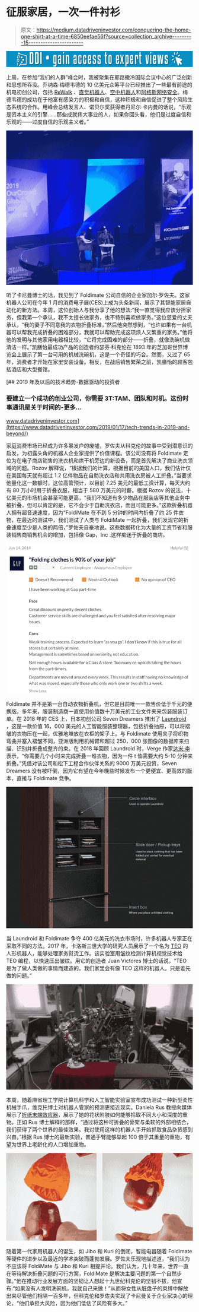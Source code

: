 # 征服家居，一次一件衬衫

> 原文：<https://medium.datadriveninvestor.com/conquering-the-home-one-shirt-at-a-time-6850eefae56f?source=collection_archive---------15----------------------->

[![](img/25c84122aed8052307adb39f67aa583b.png)](http://www.track.datadriveninvestor.com/1B9E)

上周，在参加“我们的人群”峰会时，我被聚集在耶路撒冷国际会议中心的广泛创新和思想所吞没。乔纳森·梅德韦德的 10 亿美元众筹平台已经推出了一些最有前途的机电初创公司，包括 [ReWalk](https://rewalk.com/) 、[直觉机器人](https://www.intuitionrobotics.com/)、[空中机器人](https://www.airoboticsdrones.com/)和[阿格斯网络安全](https://argus-sec.com/)。梅德韦德的成功在于他富有感染力的积极和自信，这种积极和自信促进了整个风险生态系统的合作。用峰会总结发言人、诺贝尔奖获得者丹尼尔·卡内曼的话说，“乐观是资本主义的引擎……那些成就伟大事业的人，如果你回头看，他们是过度自信和乐观的——过度自信的乐观主义者。”

![](img/91df236fa044a7c40031658b643dbfe4.png)

听了卡尼曼博士的话，我见到了 Foldimate 公司自信的企业家加尔·罗佐夫。这家机器人公司在今年 1 月的消费电子展(CES)上成为头条新闻，展示了其智能家居自动化的新方法。本周，这位创始人与我分享了他的想法:“我一直觉得我应该分担家务，但我第一个承认，我不太擅长做家务，也不特别喜欢做家务。”这位慈爱的丈夫承认，“我的妻子不同意我的衣物折叠标准，”然后他突然想到，“也许如果有一台机器可以帮我完成折叠的困难部分，我就可以帮助完成这项烦人又繁重的家务。”他将他的发明与其他家用电器相比较，“它将完成困难的部分——折叠，就像洗碗机做清洁一样。”凯膳怡最成功产品的创造者约瑟芬·科克伦在 1893 年的芝加哥世界博览会上展示了第一台可用的机械洗碗机，这是一个奇怪的巧合。然而，又过了 65 年，消费者才开始在家里安装设备。相反，在战后销售繁荣之前，凯膳怡的顾客包括酒店和大型餐馆。

[](https://www.datadriveninvestor.com/2019/01/17/tech-trends-in-2019-and-beyond/) [## 2019 年及以后的技术趋势-数据驱动的投资者

### 要建立一个成功的创业公司，你需要 3T:TAM、团队和时机。这份时事通讯是关于时间的-更多…

www.datadriveninvestor.com](https://www.datadriveninvestor.com/2019/01/17/tech-trends-in-2019-and-beyond/) 

家庭消费市场已经成为许多暴发户的废墟，罗佐夫从科克伦的故事中受到潜意识的启发，为初露头角的机器人企业家提供了价值课程。该公司没有将 Foldimate 定位为在电子商店销售的洗衣机和烘干机旁边的新设备，而是首先解决了商业洗衣领域的问题。Rozov 解释说，“根据我们的计算，根据目前的美国人口，我们估计仅在美国每天就有超过 1.2 亿件物品在自助洗衣店和共用洗衣房被人工折叠。”当要求他量化这一数额时，这位高管预计，以目前 7.25 美元的最低工资计算，每天大约有 80 万小时用于折叠衣服，相当于 580 万美元的时薪。根据 Rozov 的说法，十亿美元的市场机会甚至可能更高，“我们不知道有多少物品在服装店等其他业务中被折叠，但可以肯定的是，它不会少于自助洗衣店，而且可能更多。”这款折叠机器人拥有超音速速度，因为“FoldiMate 在不到 5 分钟的时间内折叠了约 25 件衣物，在最近的测试中，我们测试了人类与 FoldiMate 一起折叠，我们发现它的折叠速度至少是人类的两倍，”罗佐夫自豪地说。这些数据转化为大量的工资节省和服装销售商销售机会的增加，包括像 Gap，Inc .这样痴迷于折叠的商店。

![](img/ab143cd04cb761a3fbf25a8efc5effb4.png)

Foldimate 并不是第一台自动衣物折叠机，但它是目前唯一一款售价低于千元的便携版。多年来，服装制造商一直使用价值数十万美元的工业文件夹来包装服装订单。在 2018 年的 CES 上，日本初创公司 Seven Dreamers 推出了 [Laundroid](https://laundroid.sevendreamers.com/en/about/) ，这是一款价值 16，000 美元的人工智能服装整理器，包括折叠抽屉，可以将褶皱的衣物压在一起，优雅地堆放在衣柜的架子上。与 Foldimate 使用夹子将织物弯曲并塞入褶皱不同，亚洲版利用机械臂和超过 250，000 张图像的数据库来扫描、识别并折叠成整齐的束。在 2018 年回顾 Laundroid 时，Verge 作家[达米·李](https://www.theverge.com/authors/dami-lee)表示，“你需要几个小时来完成折叠一堆衣物，因为一件 t 恤需要大约 5-10 分钟来折叠。”凭借对该公司和松下工程合作伙伴关系的 9000 万美元投资，Seven Dreamers 没有被吓倒，因为它有望在今年晚些时候发布一个更便宜、更高效的版本，直接与 Foldimate 竞争。

![](img/f312695743d172e53de58fdee41f11b7.png)

当 Laundroid 和 Foldimate 争夺 400 亿美元的洗衣市场时，许多机器人专家正在采取不同的方法。2017 年，卡洛斯三世大学的研究人员展示了一个名为 [TEO](https://www.newscientist.com/article/2138264-this-handy-robot-will-iron-your-clothes-so-you-dont-have-to/) 的人形机器人，能够处理家务熨烫工作。该实验室用皱纹检测计算机视觉技术给 TEO 编程，以快速压出皱纹。用它的创造者 Juan Victores 博士的话说，“TEO 是为了做人类做的事情而建造的。我们家里会有像 TEO 这样的机器人。只是谁先做的问题。”

![](img/dcf4ddf184c7e8d6ff34e064d4f9e9c9.png)

本周，随着麻省理工学院计算机科学和人工智能实验室宣布成功测试一种新型柔性机械手爪，维克托博士对机器人管家的预测更接近现实。Daniela Rus 教授向媒体展示了[折纸末端效应器](https://www.youtube.com/watch?v=byqGFH6AZuk)，展示了她的花状附肢如何能够拾取不同大小和深度的重物。正如 Rus 博士解释的那样，“通过将这种可折叠的骨架与柔软的外部相结合，我们获得了两个世界的最佳效果。我对使用这样的机器人手开始抓取食品杂货感到兴奋。”根据 Rus 博士的最新实验，普通手臂能够举起 100 倍于其重量的重物，有望为世界上老龄化的人口增加重物。

![](img/117f0dc93c8201b2660281ef8210ddff.png)

随着第一代家用机器人的诞生，如 Jibo 和 Kuri 的倒闭，智能电器随着 Foldimate 等硬件的进步以及最近的学术突破而蓬勃发展。罗佐夫乐观地描述道，“我们认为不应该将 FoldiMate 与 Jibo 和 Kuri 相提并论。我们认为，几十年来，世界一直在等待解决折叠问题的可行方案，FoldiMate 是解决主要问题的第一个自然步骤。”他在推动行业发展方面的坚韧让人想起十九世纪科克伦的坚韧不拔，他宣布:“如果没有人发明洗碗机，我就自己来做！”从而将女性从脏盘子的束缚中解放出来尽管他们相隔一百多年，但科克伦和罗佐夫实现了卡尼曼关于企业家决心的理论，“他们承担大风险，因为他们低估了风险有多大。”